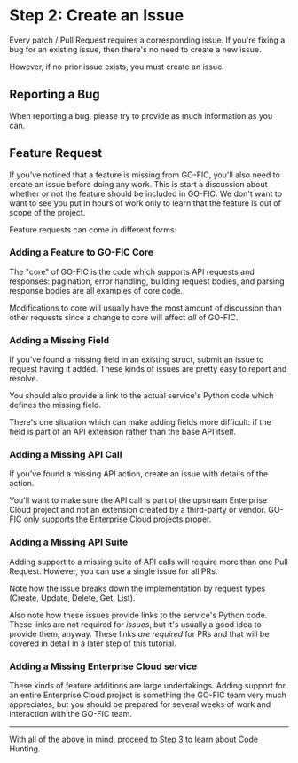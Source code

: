Step 2: Create an Issue
=======================

Every patch / Pull Request requires a corresponding issue. If you're fixing
a bug for an existing issue, then there's no need to create a new issue.

However, if no prior issue exists, you must create an issue.

Reporting a Bug
---------------

When reporting a bug, please try to provide as much information as you
can.

Feature Request
---------------

If you've noticed that a feature is missing from GO-FIC, you'll also
need to create an issue before doing any work. This is start a discussion about
whether or not the feature should be included in GO-FIC. We don't want to
want to see you put in hours of work only to learn that the feature is out of
scope of the project.

Feature requests can come in different forms:

### Adding a Feature to GO-FIC Core

The "core" of GO-FIC is the code which supports API requests and
responses: pagination, error handling, building request bodies, and parsing
response bodies are all examples of core code.

Modifications to core will usually have the most amount of discussion than
other requests since a change to core will affect _all_ of GO-FIC.

### Adding a Missing Field

If you've found a missing field in an existing struct, submit an issue to
request having it added. These kinds of issues are pretty easy to report
and resolve.

You should also provide a link to the actual service's Python code which
defines the missing field.

There's one situation which can make adding fields more difficult: if the field
is part of an API extension rather than the base API itself.

### Adding a Missing API Call

If you've found a missing API action, create an issue with details of
the action.

You'll want to make sure the API call is part of the upstream Enterprise Cloud
project and not an extension created by a third-party or vendor. GO-FIC only
supports the Enterprise Cloud projects proper.

### Adding a Missing API Suite

Adding support to a missing suite of API calls will require more than one Pull
Request. However, you can use a single issue for all PRs.

Note how the issue breaks down the implementation by request types (Create,
Update, Delete, Get, List).

Also note how these issues provide links to the service's Python code. These
links are not required for _issues_, but it's usually a good idea to provide
them, anyway. These links _are required_ for PRs and that will be covered in
detail in a later step of this tutorial.

### Adding a Missing Enterprise Cloud service

These kinds of feature additions are large undertakings. Adding support for
an entire Enterprise Cloud project is something the GO-FIC team very much
appreciates, but you should be prepared for several weeks of work and
interaction with the GO-FIC team.

---

With all of the above in mind, proceed to [Step 3](step-03-code-hunting.md) to
learn about Code Hunting.
